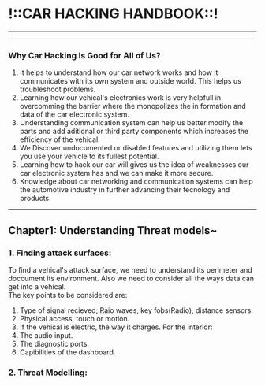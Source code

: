 # **!::CAR HACKING HANDBOOK::!**
---
---
### Why Car Hacking Is Good for All of Us?
1. It helps to understand how our car network works and how it communicates with its own system and outside world. This helps us troubleshoot problems.
2. Learning how our vehical's electronics work is very helpfull in overcomming the barrier where the monopolizes the in formation and data of the car electronic system.
3. Understanding communication system can help us better modify the parts and add aditional or third party components which increases the efficiency of the vehical.
4. We Discover undocumented or disabled features and utilizing them lets you use your vehicle to its fullest potential.
5. Learning how to hack our car will gives us the idea of weaknesses our car electronic system has and we can make it more secure.
6. Knowledge about car networking and communication systems can help the automotive industry in further advancing their tecnology and products.
---
## Chapter1: Understanding Threat models~
### 1. Finding attack surfaces:
To find a vehical's attack surface, we need to understand its perimeter and doccument its environment. Also we need to consider all the ways data can get into a vehical.  
The key points to be considered are:
1. Type of signal recieved; Raio waves, key fobs(Radio), distance sensors.
2. Physical access, touch or motion.
3. If the vehical is electric, the way it charges.
For the interior:
1. The audio input.
2. The diagnostic ports.
3. Capibilities of the dashboard.
### 2. Threat Modelling:
